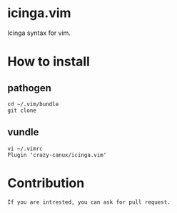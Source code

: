 # icinga.vim
Icinga syntax for vim. 

# How to install

## pathogen

    cd ~/.vim/bundle
    git clone 
    
## vundle

    vi ~/.vimrc
    Plugin 'crazy-canux/icinga.vim'

# Contribution

    If you are intrested, you can ask for pull request.
    

